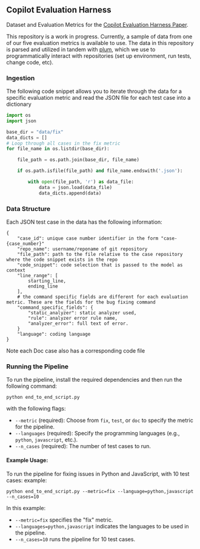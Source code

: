 ## Copilot Evaluation Harness
Dataset and Evaluation Metrics for the [Copilot Evaluation Harness Paper](https://arxiv.org/pdf/2402.14261).

This repository is a work in progress. Currently, a sample of data from one of our five evaluation metrics is available to use.
The data in this repository is parsed and utilized in tandem with [plum](https://github.com/24anisha/plum), which we use to programmatically interact with repositories (set up environment, run tests, change code, etc).

### Ingestion
The following code snippet allows you to iterate through the data for a specific evaluation metric and read the JSON file for each test case into a dictionary
```python
import os
import json

base_dir = "data/fix"
data_dicts = []
# Loop through all cases in the fix metric
for file_name in os.listdir(base_dir):

    file_path = os.path.join(base_dir, file_name)

    if os.path.isfile(file_path) and file_name.endswith('.json'):

        with open(file_path, 'r') as data_file:
            data = json.load(data_file)
            data_dicts.append(data)

```

### Data Structure
Each JSON test case in the data has the following information:

```
{
    "case_id": unique case number identifier in the form "case-{case_number}"
    "repo_name": username/reponame of git repository
    "file_path": path to the file relative to the case repository where the code snippet exists in the repo
    "code_snippet": code selection that is passed to the model as context
    "line_range": [
        starting_line,
        ending_line
    ],
    # the command specific fields are different for each evaluation metric. These are the fields for the bug fixing command
    "command_specific_fields": {
        "static_analyzer": static analyzer used,
        "rule": analyzer error rule name,
        "analyzer_error": full text of error.
    }
    "language": coding language
}
```
Note each Doc case also has a corresponding code file

### Running the Pipeline

To run the pipeline, install the required dependencies and then run the following command:


```
python end_to_end_script.py
```
with the following flags:

- `--metric` (required): Choose from `fix`, `test`, or `doc` to specify the metric for the pipeline.
- `--languages` (required): Specify the programming languages (e.g., `python`, `javascript`, etc.).
- `--n_cases` (required): The number of test cases to run.

#### Example Usage:

To run the pipeline for fixing issues in Python and JavaScript, with 10 test cases:
example: 

```
python end_to_end_script.py --metric=fix --language=python,javascript --n_cases=10
```
In this example:
- `--metric=fix` specifies the "fix" metric.
- `--languages=python,javascript` indicates the languages to be used in the pipeline.
- `--n_cases=10` runs the pipeline for 10 test cases.

